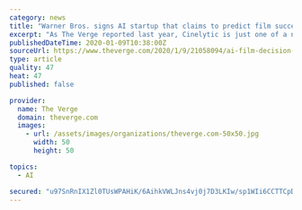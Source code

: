 ```yaml
---
category: news
title: "Warner Bros. signs AI startup that claims to predict film success"
excerpt: "As The Verge reported last year, Cinelytic is just one of a new crop of startups leveraging AI to forecast film performance, but the film world has historically been skeptical about their ability. Andrea Scarso, a film investor and Cinelytic customer, told The Verge that the startup’s software hadn’t ever changed his mind, but “opens up a ..."
publishedDateTime: 2020-01-09T10:38:00Z
sourceUrl: https://www.theverge.com/2020/1/9/21058094/ai-film-decision-making-warner-bros-signs-cinelytic
type: article
quality: 47
heat: 47
published: false

provider:
  name: The Verge
  domain: theverge.com
  images:
    - url: /assets/images/organizations/theverge.com-50x50.jpg
      width: 50
      height: 50

topics:
  - AI

secured: "u97SnRnIX1Zl0TUsWPAHiK/6AihkVWLJns4vj0j7D3LKIw/sp1WIi6CCTTCpDwIzZu+GpVLfERoNmJ153mR7rI1ThfNFs/yDyIqDffI9XGzIld0PQfc0pBz7J36AVw66sPm5wM8ENYSJixyKbiaSNYHKKvsrQCwTplF/Oi/DV7LrwGVvekMs47ZsdV2H0t9SuB0C4zDcsZytBmFDx4mrJgU7cjt83qi2R0S48IT6Iaogy8TDHMJsY+W0AR3xhCXzKyo//WqH/0EV6sVFePv/SZkuVSY8yMvHHiu4rPjv2B2RRHS+eywWjgOK1hlcizWJ2pld1OEhjGqivPaEnpTwPoTHr35TkPOZvwJmwBCHzYh5JSTYqQcnOg1jGrLJH1LULp9cn8jSzREIJxjkjNWMLr3ran9rXw20u7hm/OcbhTBhOLNohmzkpeF/c6RqKOVhdZjt2Jm/ROHDuyk9IEYQJw==;9s2VVpFDHpkStFfzNX4UIw=="
---
```


